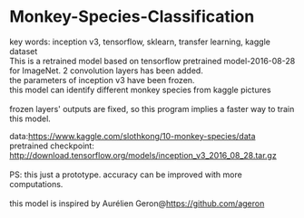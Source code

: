 # Monkey-Species-Classification
key words: inception v3, tensorflow, sklearn, transfer learning, kaggle dataset<br>
This is a retrained model based on tensorflow pretrained model-2016-08-28 for ImageNet. 2 convolution layers has been added.<br>
the parameters of inception v3 have been frozen.<br>
this model can identify different monkey species from kaggle pictures<br>
<br>
frozen layers' outputs are fixed, so this program implies a faster way to train this model.<br>

data:https://www.kaggle.com/slothkong/10-monkey-species/data<br>
pretrained checkpoint: http://download.tensorflow.org/models/inception_v3_2016_08_28.tar.gz<br>
<br>
PS: this just a prototype. accuracy can be improved with more computations.<br>
<br>
this model is inspired by Aurélien Geron@https://github.com/ageron
